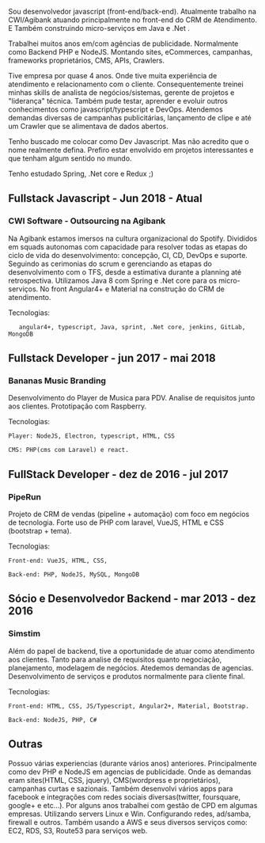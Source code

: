 Sou desenvolvedor javascript (front-end/back-end). Atualmente trabalho na CWI/Agibank atuando principalmente no front-end do CRM de Atendimento. E Também construindo micro-serviços em Java e .Net .

Trabalhei muitos anos em/com agências de publicidade. Normalmente como Backend PHP e NodeJS. Montando sites, eCommerces, campanhas, frameworks proprietários, CMS, APIs, Crawlers.

Tive empresa por quase 4 anos. Onde tive muita experiência de atendimento e relacionamento com o cliente. Consequentemente treinei minhas skills de analista de negócios/sistemas, gerente de projetos e "liderança" técnica.
Também pude testar, aprender e evoluir outros conhecimentos como javascript/typescript e DevOps. Atendemos demandas diversas de campanhas publicitárias, lançamento de clipe e até um Crawler que se alimentava de dados abertos.

Tenho buscado me colocar como Dev Javascript. Mas não acredito que o nome realmente defina.
Prefiro estar envolvido em projetos interessantes e que tenham algum sentido no mundo.

Tenho estudado Spring, .Net core e Redux ;)

## Fullstack Javascript - Jun 2018 - Atual
### CWI Software - Outsourcing na Agibank
Na Agibank estamos imersos na cultura organizacional do Spotify. Divididos em squads autonomas com capacidade para resolver todas as etapas do ciclo de vida do desenvolvimento: concepção, CI, CD, DevOps e suporte.
Seguindo as cerimonias do scrum e gerenciando as etapas do desenvolvimento com o TFS, desde a estimativa durante a planning até retrospectiva.
Utilizamos Java 8 com Spring e .Net core para os micro-serviços.
No front Angular4+ e Material na construção do CRM de atendimento.

Tecnologias:
       
       angular4+, typescript, Java, sprint, .Net core, jenkins, GitLab, MongoDB

## Fullstack Developer - jun 2017 - mai 2018
### Bananas Music Branding
Desenvolvimento do Player de Musica para PDV.
Analise de requisitos junto aos clientes.
Prototipação com Raspberry.

Tecnologias:

    Player: NodeJS, Electron, typescript, HTML, CSS

    CMS: PHP(cms com Laravel) e react.


## FullStack Developer - dez de 2016 - jul 2017
### PipeRun
Projeto de CRM de vendas (pipeline + automação) com foco em negócios de tecnologia.
Forte uso de PHP com laravel, VueJS, HTML e CSS (bootstrap + tema).

Tecnologias:
    
    Front-end: VueJS, HTML, CSS,
    
    Back-end: PHP, NodeJS, MySQL, MongoDB


## Sócio e Desenvolvedor Backend - mar 2013 - dez 2016
### Simstim
Além do papel de backend, tive a oportunidade de atuar como atendimento aos clientes. 
Tanto para analise de requisitos quanto negociação, planejamento, modelagem de negócios.
Atedemos demandas de agencias. Desenvolvimento de serviços e produtos normalmente para cliente final.

Tecnologias:
    
    Front-end: HTML, CSS, JS/Typescript, Angular2+, Material, Bootstrap.
    
    Back-end: NodeJS, PHP, C#

## Outras
Possuo várias experiencias (durante vários anos) anteriores. Principalmente como dev PHP e NodeJS em agencias de publicidade.
Onde as demandas eram sites(HTML, CSS, jquery), CMS(wordpress e proprietários), campanhas curtas e sazionais.
Também desenvolvi vários apps para facebook e integrações com redes sociais diversas(twitter, foursquare, google+ e etc...).
Por alguns anos trabalhei com gestão de CPD em algumas empresas. Utilizando servers Linux e Win. Configurando redes, ad/samba, firewall e outros.
Também usando a AWS e seus diversos serviços como: EC2, RDS, S3, Route53 para serviços web.

